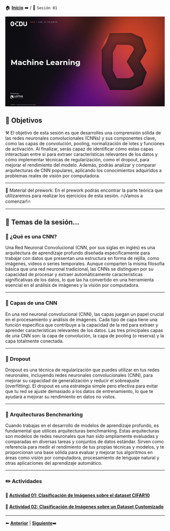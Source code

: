 🏠 [**Inicio**](../README.md) ➡️ / 📖 `Sesión 01`

<div align="center">
    <img src="../BEDU.JPG" alt="Sesion_01">
</div>

## 🎯 Objetivos

⚒️ El objetivo de esta sesión es que desarrolles una comprensión sólida de las redes neuronales convolucionales (CNNs) y sus componentes clave, como las capas de convolución, pooling, normalización de lotes y funciones de activación. Al finalizar, serás capaz de identificar cómo estas capas interactúan entre sí para extraer características relevantes de los datos y cómo implementar técnicas de regularización, como el dropout, para mejorar el rendimiento del modelo. Además, podrás analizar y comparar arquitecturas de CNN populares, aplicando los conocimientos adquiridos a problemas reales de visión por computadora.


---

📘 Material del prework:
En el prework podrás encontrar la parte teórica que utilizaremos para realizar los ejercicios de esta sesión. 
🔥¡Vamos a comenzar!🔥

---

## 📂 Temas de la sesión...


### 📖 ¿Qué es una CNN?

Una Red Neuronal Convolucional (CNN, por sus siglas en inglés) es una arquitectura de aprendizaje profundo diseñada específicamente para trabajar con datos que presentan una estructura en forma de rejilla, como imágenes, videos o series temporales. Aunque comparten la misma filosofía básica que una red neuronal tradicional, las CNNs se distinguen por su capacidad de procesar y extraer automáticamente características significativas de los datos, lo que las ha convertido en una herramienta esencial en el análisis de imágenes y la visión por computadora.

---

### 📖 Capas de una CNN

En una red neuronal convolucional (CNN), las capas juegan un papel crucial en el procesamiento y análisis de imágenes. Cada tipo de capa tiene una función específica que contribuye a la capacidad de la red para extraer y aprender características relevantes de los datos. Las tres principales capas de una CNN son: la capa de convolución, la capa de pooling (o reserva) y la capa totalmente conectada.


---

### 📖 Dropout

Dropout es una técnica de regularización que puedes utilizar en tus redes neuronales, incluyendo redes neuronales convolucionales (CNN), para mejorar su capacidad de generalización y reducir el sobreajuste (overfitting). El dropout es una estrategia simple pero efectiva para evitar que tu red se ajuste demasiado a los datos de entrenamiento, lo que te ayudará a mejorar su rendimiento en datos no vistos.

---

### 📖 Arquitecturas Benchmarking

Cuando trabajas en el desarrollo de modelos de aprendizaje profundo, es fundamental que utilices arquitecturas benchmarking. Estas arquitecturas son modelos de redes neuronales que han sido ampliamente evaluadas y comparadas en diversas tareas y conjuntos de datos estándar. Sirven como referencia para medir el rendimiento de tus propias técnicas y modelos, y te proporcionan una base sólida para evaluar y mejorar tus algoritmos en áreas como visión por computadora, procesamiento de lenguaje natural y otras aplicaciones del aprendizaje automático.


---

### ✏️ Actividades

#### 📕 **[Actividad 01: Clasificación de Imágenes sobre el dataset CIFAR10](/Sesión-05/Actividad-01/README.md)**
#### 📕 **[Actividad 02: Clasificación de Imágenes sobre un Dataset Customizado](/Sesión-05/Actividad-02/README.md)**


---

⬅️ [**Anterior**](../Sesión-03/README.md) | [**Siguiente**](../Sesión-05/README.md)➡️
